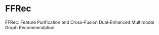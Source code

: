 # FFRec
FFRec: Feature Purification and Cross-Fusion  Dual-Enhanced Multimodal Graph Recommendation
